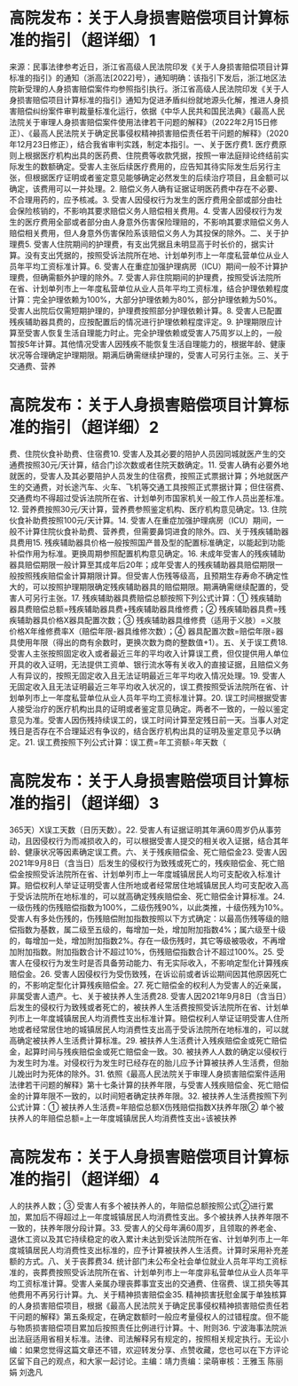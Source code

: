 # 高院发布：关于人身损害赔偿项目计算标准的指引（超详细）1

来源：民事法律参考近日，浙江省高级人民法院印发《关于人身损害赔偿项目计算标准的指引》的通知（浙高法[2022]号），通知明确：该指引下发后，浙江地区法院新受理的人身损害赔偿案件均参照指引执行。浙江省高级人民法院印发《关于人身损害赔偿项目计算标准的指引》通知为促进矛盾纠纷就地源头化解，推进人身损害赔偿纠纷案件审判裁量标准化运行，依据《中华人民共和国民法典》《最高人民法院关于审理人身损害赔偿案件使用法律若干问题的解释》（2022年2月15日修正）、《最高人民法院关于确定民事侵权精神损害赔偿责任若干问题的解释》（2020年12月23日修正），结合我省审判实践，制定本指引。一、关于医疗费1. 医疗费原则上根据医疗机构出具的医药费、住院费等收款凭据，按照一审法庭辩论终结前实际发生的数额确定。受害人主张后续医疗费用的，应告知其待实际发生后另行主张，但根据医疗证明或者鉴定意见能够确定必然发生的后续治疗项目，且金额可以确定，该费用可以一并处理。2. 赔偿义务人确有证据证明医药费中存在不必要、不合理用药的，应予核减。3. 受害人因侵权行为发生的医疗费用全部或部分由社会保险核销的，不影响其要求赔偿义务人赔偿相关费用。4. 受害人因侵权行为发生的医疗费用全部或者部分由人身意外伤害保险理赔的，不影响其要求赔偿义务人赔偿相关费用，但人身意外伤害保险系该赔偿义务人为其投保的除外。二、关于护理费5. 受害人住院期间的护理费，有支出凭据且未明显高于时长价的，据实计算。没有支出凭据的，按照受诉法院所在地、计划单列市上一年度私营单位从业人员年平均工资标准计算。6. 受害人在重症加强护理病房（ICU）期间一般不计算护理费，但确需额外护理的除外。7. 受害人非住院期间的护理费，按照受诉法院所在省、计划单列市上一年度私营单位从业人员年平均工资标准，结合护理依赖程度计算：完全护理依赖为100%，大部分护理依赖为80%，部分护理依赖为50%。受害人出院后仅需短期护理的，护理费按照部分护理依赖计算。8. 受害人已配置残疾辅助器具费的，应按配置后的情况进行护理依赖程度评定。9. 护理期限应计算至受害人恢复生活自理能力时止。完全护理依赖或受害人75周岁以上的，一般暂按5年计算。其他情况受害人因残疾不能恢复生活自理能力的，根据年龄、健康状况等合理确定护理期限。期满后确需继续护理的，受害人可另行主张。三、关于交通费、营养

# 高院发布：关于人身损害赔偿项目计算标准的指引（超详细）2

费、住院伙食补助费、住宿费10. 受害人及其必要的陪护人员因同城就医产生的交通费按照30元/天计算，结合门诊次数或者住院天数确定。11. 受害人确有必要外地就医的，受害人及其必要陪护人员发生的住宿费，按照正式票据计算；外地就医产生的交通费，对长途汽车、火车、飞机等交通工具按照正式票据计算；但住宿费、交通费均不得超过受诉法院所在省、计划单列市国家机关一般工作人员出差标准。12. 营养费按照30元/天计算，营养费参照鉴定机构、医疗机构意见确定。13. 住院伙食补助费按照100元/天计算。14. 受害人在重症加强护理病房（ICU）期间，一般不计算住院伙食补助费、营养费，但需要鼻饲进食的除外。四、关于残疾辅助器具费用15. 残疾辅助器具价格一般按照国产普及型的配置标准确定，以能起到功能补偿作用为标准。更换周期参照配置机构意见确定。16. 未成年受害人的残疾辅助器具赔偿期限一般计算至其成年后20年；成年受害人的残疾辅助器具赔偿期限一般按照残疾赔偿金计算期限计算。但受害人伤残等级高，且预期生存寿命不确定性大的，可以按照护理期限确定残疾辅助器具的赔偿期限。期满确需继续配置的，受害人可另行主张。17. 残疾辅助器具费赔偿总额按照下列公式计算：① 残疾辅助器具费赔偿总额=残疾辅助器具费+残疾辅助器具维修费；② 残疾辅助器具费=残疾辅助器具价格X器具配置次数；③ 残疾辅助器具维修费（适用于义肢）=义肢价格X年维修费率X（赔偿年限-器具维修次数）；④ 器具配置次数=赔偿年限÷器具使用年限（得出的商有余数时，更换次数为商的整数值+1）。五、关于误工费18. 受害人主张按照固定收入或者最近三年的平均收入计算误工费，但仅提供用人单位开具的收入证明，无法提供工资单、银行流水等有关收入的直接证据，且赔偿义务人有异议的，按照无固定收入且无法证明最近三年平均收入情况处理。19. 受害人无固定收入且无法证明最近三年平均收入状况的，误工费按照受诉法院所在省、计划单列市上一年度私营单位从业人员年平均工资标准计算。20. 误工时间根据受害人接受治疗的医疗机构出具的证明或者鉴定意见确定。两者不一致的，一般以鉴定意见为准。受害人因伤残持续误工的，误工时间计算至定残日前一天。当事人对定残日是否存在不合理延迟有争议的，结合医疗机构出具的证明及鉴定意见予以确定。21. 误工费按照下列公式计算：误工费=年工资额÷年天数（

# 高院发布：关于人身损害赔偿项目计算标准的指引（超详细）3

365天）X误工天数（日历天数）。22. 受害人有证据证明其年满60周岁仍从事劳动，且因侵权行为而减损收入的，可以根据受害人提交的相关收入证据，结合其年龄、健康状况等因素确定误工费。六、关于残疾赔偿金、死亡赔偿金23. 受害人因2021年9月8日（含当日）后发生的侵权行为致残或死亡的，残疾赔偿金、死亡赔偿金按照受诉法院所在省、计划单列市上一年度城镇居民人均可支配收入标准计算。赔偿权利人举证证明受害人住所地或者经常居住地城镇居民人均可支配收入高于受诉法院所在地标准的，可以就高确定残疾赔偿金、死亡赔偿金计算标准。24. 一级伤残的伤残赔偿指数为100%，二级伤残90%，以此类推，十级伤残为10%。受害人有多处伤残的，伤残赔偿附加指数按照以下方式确定：以最高伤残等级的赔偿指数为基数，属二级至五级的，每增加一处，增加附加指数4%；属六级至十级的，每增加一处，增加附加指数2%。存在一级伤残时，其它等级被吸收，不再增加附加指数。附加指数合计不超过10%，伤残赔偿指数合计不超过100%。25. 受害人在侵权行为发生时是否具备劳动能力、有无实际收入，不影响定型化计算残疾赔偿金。26. 受害人因侵权行为受伤致残，在诉讼前或者诉讼期间因其他原因死亡的，不影响定型化计算残疾赔偿金。27. 死亡赔偿金的权利人为受害人的近亲属，非属受害人遗产。七、关于被扶养人生活费28. 受害人因2021年9月8日（含当日）后发生的侵权行为致残或者死亡的，被扶养人生活费按照受诉法院所在省、计划单列市上一年度城镇居民人均消费性支出标准计算。赔偿权利人举证证明受害人住所地或者经常居住地的城镇居民人均消费性支出高于受诉法院所在地标准的，可以就高确定被扶养人生活费计算标准。29. 被扶养人生活费计入残疾赔偿金或死亡赔偿金，起算时间与残疾赔偿金或死亡赔偿金一致。30. 被扶养人人数的确定以侵权行为发生时为准。对侵权行为发生时已经存在的胎儿应予计算被扶养人生活费，但胎儿娩出时为死体的除外。31. 依照《最高人民法院关于审理人身损害赔偿案件适用法律若干问题的解释》第十七条计算的扶养年限，与受害人残疾赔偿金、死亡赔偿金的计算年限不一致的，以时间短者确定扶养年限。32. 被扶养人生活费按照下列公式计算：① 被扶养人生活费=年赔偿总额X伤残赔偿指数X扶养年限② 单个被扶养人的年赔偿总额=上一年度城镇居民人均消费性支出÷该被扶养

# 高院发布：关于人身损害赔偿项目计算标准的指引（超详细）4

人的扶养人数；③ 受害人有多个被扶养人的，年赔偿总额按照公式②进行累加，累加后不得超过上一年度城镇居民人均消费性支出。多个被扶养人扶养年限不一致的，扶养年限分段计算。33. 受害人的父母年满60周岁，且领取的养老金、退休工资以及其它持续稳定的收入累计未达到受诉法院所在省、计划单列市上一年度城镇居民人均消费性支出标准的，应予计算被扶养人生活费。计算时采用补充差额的方式。八、关于丧葬费34. 统计部门未公布全社会单位就业人员年平均工资标准的，丧葬费按照受诉法院所在省、计划单列市上一年度非私营单位从业人员年平均工资标准计算。受害人亲属办理丧葬事宜支出的交通费、住宿费、误工损失等其他费用不再另行计算。九、关于精神损害赔偿金35. 精神损害抚慰金属于单独核算的人身损害赔偿项目，根据《最高人民法院关于确定民事侵权精神损害赔偿责任若干问题的解释》第五条规定，在确定数额时一般应考量侵权人的过错程度。但不能与物质损害赔偿项目累加后按照责任比例进行计算。十、附则36. 宁波海事法院派出法庭适用省相关标准。法律、司法解释另有规定的，按照相关规定执行。无讼小编：如果您觉得这篇文章还不错，欢迎转发分享、点赞收藏，您也可以在下方评论区留下自己的观点，和大家一起讨论。主编：靖力责编：梁萌审核：王雅玉 陈丽娟 刘逸凡

